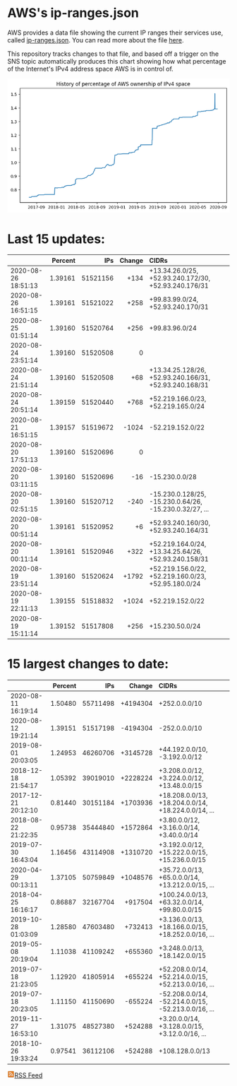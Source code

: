 # AWS's ip-ranges.json

AWS provides a data file showing the current IP ranges their
services use, called [ip-ranges.json](https://ip-ranges.amazonaws.com/ip-ranges.json).  You 
can read more about the file [here](https://docs.aws.amazon.com/general/latest/gr/aws-ip-ranges.html).

This repository tracks changes to that file, and based off a trigger on the SNS topic 
automatically produces this chart showing how what percentage of the Internet's IPv4 
address space AWS is in control of.

![History of AWS](history_count.png)

# Last 15 updates:

| | Percent | IPs | Change | CIDRs |
| :--- | ---: | ---: | ---: | :--- |
| 2020-08-26 18:51:13 | 1.39161 | 51521156 | +134 | +13.34.26.0/25, +52.93.240.172/30, +52.93.240.176/31 |
| 2020-08-26 16:51:15 | 1.39161 | 51521022 | +258 | +99.83.99.0/24, +52.93.240.170/31 |
| 2020-08-25 01:51:14 | 1.39160 | 51520764 | +256 | +99.83.96.0/24 |
| 2020-08-24 23:51:14 | 1.39160 | 51520508 | 0 |  |
| 2020-08-24 21:51:14 | 1.39160 | 51520508 | +68 | +13.34.25.128/26, +52.93.240.166/31, +52.93.240.168/31 |
| 2020-08-24 20:51:14 | 1.39159 | 51520440 | +768 | +52.219.166.0/23, +52.219.165.0/24 |
| 2020-08-21 16:51:15 | 1.39157 | 51519672 | -1024 | -52.219.152.0/22 |
| 2020-08-20 17:51:13 | 1.39160 | 51520696 | 0 |  |
| 2020-08-20 03:11:15 | 1.39160 | 51520696 | -16 | -15.230.0.0/28 |
| 2020-08-20 02:51:15 | 1.39160 | 51520712 | -240 | -15.230.0.128/25, -15.230.0.64/26, -15.230.0.32/27, ... |
| 2020-08-20 00:51:14 | 1.39161 | 51520952 | +6 | +52.93.240.160/30, +52.93.240.164/31 |
| 2020-08-20 00:11:14 | 1.39161 | 51520946 | +322 | +52.219.164.0/24, +13.34.25.64/26, +52.93.240.158/31 |
| 2020-08-19 23:51:14 | 1.39160 | 51520624 | +1792 | +52.219.156.0/22, +52.219.160.0/23, +52.95.180.0/24 |
| 2020-08-19 22:11:13 | 1.39155 | 51518832 | +1024 | +52.219.152.0/22 |
| 2020-08-19 15:11:14 | 1.39152 | 51517808 | +256 | +15.230.50.0/24 |


# 15 largest changes to date:

| | Percent | IPs | Change | CIDRs |
| :--- | ---: | ---: | ---: | :--- |
| 2020-08-11 16:19:14 | 1.50480 | 55711498 | +4194304 | +252.0.0.0/10 |
| 2020-08-12 19:21:14 | 1.39151 | 51517198 | -4194304 | -252.0.0.0/10 |
| 2019-08-01 20:03:05 | 1.24953 | 46260706 | +3145728 | +44.192.0.0/10, -3.192.0.0/12 |
| 2018-12-18 21:54:17 | 1.05392 | 39019010 | +2228224 | +3.208.0.0/12, +3.224.0.0/12, +13.48.0.0/15 |
| 2017-12-21 20:12:10 | 0.81440 | 30151184 | +1703936 | +18.208.0.0/13, +18.204.0.0/14, +18.224.0.0/14, ... |
| 2018-08-22 21:22:35 | 0.95738 | 35444840 | +1572864 | +3.80.0.0/12, +3.16.0.0/14, +3.40.0.0/14 |
| 2019-07-30 16:43:04 | 1.16456 | 43114908 | +1310720 | +3.192.0.0/12, +15.222.0.0/15, +15.236.0.0/15 |
| 2020-04-29 00:13:11 | 1.37105 | 50759849 | +1048576 | +35.72.0.0/13, +65.0.0.0/14, +13.212.0.0/15, ... |
| 2018-04-25 16:16:17 | 0.86887 | 32167704 | +917504 | +100.24.0.0/13, +63.32.0.0/14, +99.80.0.0/15 |
| 2019-10-28 01:03:09 | 1.28580 | 47603480 | +732413 | +3.136.0.0/13, +18.166.0.0/15, +18.252.0.0/16, ... |
| 2019-05-08 20:19:04 | 1.11038 | 41109242 | +655360 | +3.248.0.0/13, +18.142.0.0/15 |
| 2019-07-18 21:23:05 | 1.12920 | 41805914 | +655224 | +52.208.0.0/14, +52.214.0.0/15, +52.213.0.0/16, ... |
| 2019-07-18 20:23:05 | 1.11150 | 41150690 | -655224 | -52.208.0.0/14, -52.214.0.0/15, -52.213.0.0/16, ... |
| 2019-11-27 16:53:10 | 1.31075 | 48527380 | +524288 | +3.20.0.0/14, +3.128.0.0/15, +3.12.0.0/16, ... |
| 2018-10-26 19:33:24 | 0.97541 | 36112106 | +524288 | +108.128.0.0/13 |


[![RSS Icon](rss-icon.png)RSS Feed](https://raw.githubusercontent.com/seligman/aws-ip-ranges/master/rss.xml)
